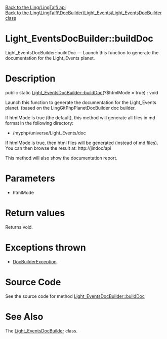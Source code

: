 [Back to the Ling/LingTalfi api](https://github.com/lingtalfi/LingTalfi/blob/master/doc/api/Ling/LingTalfi.md)<br>
[Back to the Ling\LingTalfi\DocBuilder\Light_Events\Light_EventsDocBuilder class](https://github.com/lingtalfi/LingTalfi/blob/master/doc/api/Ling/LingTalfi/DocBuilder/Light_Events/Light_EventsDocBuilder.md)


Light_EventsDocBuilder::buildDoc
================



Light_EventsDocBuilder::buildDoc — Launch this function to generate the documentation for the Light_Events planet.




Description
================


public static [Light_EventsDocBuilder::buildDoc](https://github.com/lingtalfi/LingTalfi/blob/master/doc/api/Ling/LingTalfi/DocBuilder/Light_Events/Light_EventsDocBuilder/buildDoc.md)(?$htmlMode = true) : void




Launch this function to generate the documentation for the Light_Events planet.
(based on the LingGitPhpPlanetDocBuilder doc builder.

If htmlMode is true (the default),
this method will generate all files in md format in the following directory:

- /myphp/universe/Light_Events/doc



If htmlMode is true,
then html files will be generated (instead of md files).
You can then browse the result at: http://jindoc/api



This method will also show the documentation report.




Parameters
================


- htmlMode

    


Return values
================

Returns void.


Exceptions thrown
================

- [DocBuilderException](https://github.com/lingtalfi/DocTools/blob/master/doc/api/Ling/DocTools/Exception/DocBuilderException.md).&nbsp;







Source Code
===========
See the source code for method [Light_EventsDocBuilder::buildDoc](https://github.com/lingtalfi/LingTalfi/blob/master/DocBuilder/Light_Events/Light_EventsDocBuilder.php#L45-L207)


See Also
================

The [Light_EventsDocBuilder](https://github.com/lingtalfi/LingTalfi/blob/master/doc/api/Ling/LingTalfi/DocBuilder/Light_Events/Light_EventsDocBuilder.md) class.



